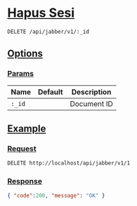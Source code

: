 # [Hapus Sesi]()

<!--
@category Sesi
-->

```bash
DELETE /api/jabber/v1/:_id
```

## [Options]()

### [Params]()

Name | Default | Description
--- | --- | ---
`:_id` |  | Document ID

## [Example]()

### [Request]()

```bash
DELETE http://localhost/api/jabber/v1/1
```

### [Response]()

```json
{ "code":200, "message": "OK" }
```